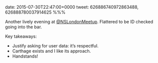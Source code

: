 date: 2015-07-30T22:47:00+0000
tweet: 626886740972863488, 626888780037914625
%%%

Another lively evening at [@NSLondonMeetup](https://twitter.com/NSLondonMeetup). Flattered to be ID checked going into the bar.

Key takeaways:

- Justify asking for user data: it’s respectful.
- Carthage exists and I like its approach.
- Handstands!

